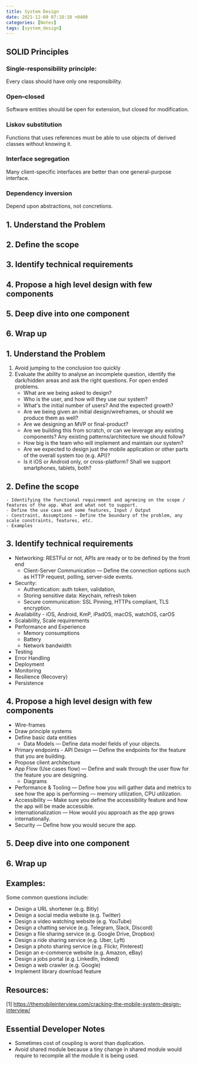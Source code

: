 ```yaml
---
title: System Design
date: 2021-12-09 07:18:10 +0400
categories: [Notes]
tags: [system_design]
---
```


## SOLID Principles

### Single-responsibility principle: 
Every class should have only one responsibility.
### Open–closed 
Software entities should be open for extension, but closed for modification.
### Liskov substitution 
Functions that uses references must be able to use objects of derived classes without knowing it.
### Interface segregation
Many client-specific interfaces are better than one general-purpose interface.
### Dependency inversion 
Depend upon abstractions, not concretions.


## 1. Understand the Problem
## 2. Define the scope
## 3. Identify technical requirements
## 4. Propose a high level design with few components
## 5. Deep dive into one component
## 6. Wrap up

## 1. Understand the Problem
1. Avoid jumping to the conclusion too quickly
2. Evaluate the ability to analyse an incomplete question, identify the dark/hidden areas and ask the right questions. For open ended problems.
    - What are we being asked to design?
    - Who is the user, and how will they use our system?
    - What's the initial number of users? And the expected growth?
    - Are we being given an initial design/wireframes, or should we produce them as well?
    - Are we designing an MVP or final-product?
    - Are we building this from scratch, or can we leverage any existing components? Any existing patterns/architecture we should follow?
    - How big is the team who will implement and maintain our system?
    - Are we expected to design just the mobile application or other parts of the overall system too (e.g. API)?
    - Is it iOS or Android only, or cross-platform? Shall we support smartphones, tablets, both?


## 2. Define the scope
    - Identifying the functional requirement and agreeing on the scope / features of the app. What and what not to support.
    - Define the use case and some features, Input / Output
    - Constraint, Assumptions — Define the boundary of the problem, any scale constraints, features, etc.
    - Examples


## 3. Identify technical requirements
- Networking: RESTFul or not, APIs are ready or to be defined by the front end
    - Client-Server Communication — Define the connection options such as HTTP request, polling, server-side events.
- Security: 
    - Authentication: auth token, validation, 
    - Storing sensitive data: Keychain, refresh token
    - Secure communication: SSL Pinning, HTTPs compliant, TLS encryption.
- Availability - iOS, Android, KmP, iPadOS, macOS, watchOS, carOS
- Scalability, Scale requirements
- Performance and Experience
    - Memory consumptions
    - Battery 
    - Network bandwidth
- Testing
- Error Handling 
- Deployment
- Monitoring
- Resilience (Recovery)
- Persistence

## 4. Propose a high level design with few components
- Wire-frames
- Draw principle systems
- Define basic data entities
    - Data Models — Define data model fields of your objects.
- Primary endpoints - API Design — Define the endpoints for the feature that you are building.
- Propose client architecture
- App Flow (Use cases flow) — Define and walk through the user flow for the feature you are designing.
    - Diagrams
- Performance & Tooling — Define how you will gather data and metrics to see how the app is performing — memory utilization, CPU utilization.
- Accessibility — Make sure you define the accessibility feature and how the app will be made accessible.
- Internationalization — How would you approach as the app grows internationally.
- Security — Define how you would secure the app.

## 5. Deep dive into one component
## 6. Wrap up

## Examples:
Some common questions include:
- Design a URL shortener (e.g. Bitly)
- Design a social media website (e.g. Twitter)
- Design a video watching website (e.g. YouTube)
- Design a chatting service (e.g. Telegram, Slack, Discord)
- Design a file sharing service (e.g. Google Drive, Dropbox)
- Design a ride sharing service (e.g. Uber, Lyft)
- Design a photo sharing service (e.g. Flickr, Pinterest)
- Design an e-commerce website (e.g. Amazon, eBay)
- Design a jobs portal (e.g. LinkedIn, Indeed)
- Design a web crawler (e.g. Google)
- Implement library download feature

## Resources:
[1] https://themobileinterview.com/cracking-the-mobile-system-design-interview/

## Essential Developer Notes
- Sometimes cost of coupling is worst than duplication.
- Avoid shared module because a tiny change in shared module would require to recompile all the module it is being used.

